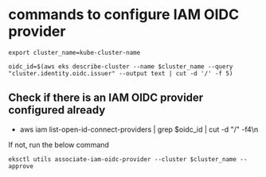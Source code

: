 # commands to configure IAM OIDC provider 

```
export cluster_name=kube-cluster-name
```

```
oidc_id=$(aws eks describe-cluster --name $cluster_name --query "cluster.identity.oidc.issuer" --output text | cut -d '/' -f 5) 
```

## Check if there is an IAM OIDC provider configured already

- aws iam list-open-id-connect-providers | grep $oidc_id | cut -d "/" -f4\n 

If not, run the below command

```
eksctl utils associate-iam-oidc-provider --cluster $cluster_name --approve
```

